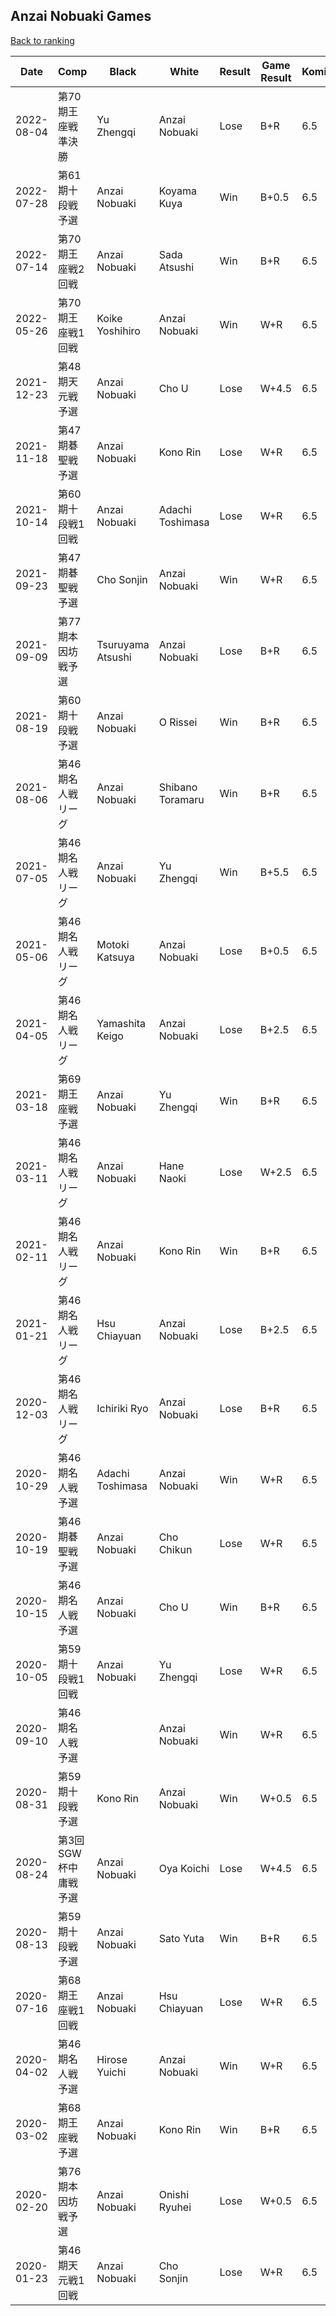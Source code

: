 ## Anzai Nobuaki Games

[Back to ranking](../../index.md)




| **Date** | **Comp** | **Black** | **White** | **Result** | **Game Result** | **Komi** | **Rating** | **Diff** | 
| --- | --- | --- | --- | --- | --- | --- | --- | --- |
| 2022-08-04 | 第70期王座戦準決勝 | Yu Zhengqi | Anzai Nobuaki | Lose | B+R | 6.5 | 3195 | -61 | 
| 2022-07-28 | 第61期十段戦予選 | Anzai Nobuaki | Koyama Kuya | Win | B+0.5 | 6.5 | 3256 | 35 | 
| 2022-07-14 | 第70期王座戦2回戦  | Anzai Nobuaki | Sada Atsushi | Win | B+R | 6.5 | 3221 | 53 | 
| 2022-05-26 | 第70期王座戦1回戦 | Koike Yoshihiro | Anzai Nobuaki | Win | W+R | 6.5 | 3168 | 69 | 
| 2021-12-23 | 第48期天元戦予選 | Anzai Nobuaki | Cho U | Lose | W+4.5 | 6.5 | 3099 | 5 | 
| 2021-11-18 | 第47期碁聖戦予選 | Anzai Nobuaki | Kono Rin | Lose | W+R | 6.5 | 3094 | -80 | 
| 2021-10-14 | 第60期十段戦1回戦 | Anzai Nobuaki | Adachi Toshimasa | Lose | W+R | 6.5 | 3174 | 12 | 
| 2021-09-23 | 第47期碁聖戦予選 | Cho Sonjin | Anzai Nobuaki | Win | W+R | 6.5 | 3162 | -58 | 
| 2021-09-09 | 第77期本因坊戦予選 | Tsuruyama Atsushi | Anzai Nobuaki | Lose | B+R | 6.5 | 3220 | 49 | 
| 2021-08-19 | 第60期十段戦予選 | Anzai Nobuaki | O Rissei | Win | B+R | 6.5 | 3171 | -3 | 
| 2021-08-06 | 第46期名人戦リーグ | Anzai Nobuaki | Shibano Toramaru | Win | B+R | 6.5 | 3174 | 144 | 
| 2021-07-05 | 第46期名人戦リーグ | Anzai Nobuaki | Yu Zhengqi | Win | B+5.5 | 6.5 | 3030 | 60 | 
| 2021-05-06 | 第46期名人戦リーグ | Motoki Katsuya | Anzai Nobuaki | Lose | B+0.5 | 6.5 | 2970 | 5 | 
| 2021-04-05 | 第46期名人戦リーグ | Yamashita Keigo | Anzai Nobuaki | Lose | B+2.5 | 6.5 | 2965 | -51 | 
| 2021-03-18 | 第69期王座戦予選 | Anzai Nobuaki | Yu Zhengqi | Win | B+R | 6.5 | 3016 | 64 | 
| 2021-03-11 | 第46期名人戦リーグ | Anzai Nobuaki | Hane Naoki | Lose | W+2.5 | 6.5 | 2952 | -36 | 
| 2021-02-11 | 第46期名人戦リーグ | Anzai Nobuaki | Kono Rin | Win | B+R | 6.5 | 2988 | 93 | 
| 2021-01-21 | 第46期名人戦リーグ | Hsu Chiayuan | Anzai Nobuaki | Lose | B+2.5 | 6.5 | 2895 | -31 | 
| 2020-12-03 | 第46期名人戦リーグ | Ichiriki Ryo | Anzai Nobuaki | Lose | B+R | 6.5 | 2926 | -157 | 
| 2020-10-29 | 第46期名人戦予選 | Adachi Toshimasa | Anzai Nobuaki | Win | W+R | 6.5 | 3083 | 61 | 
| 2020-10-19 | 第46期碁聖戦予選 | Anzai Nobuaki | Cho Chikun | Lose | W+R | 6.5 | 3022 | -52 | 
| 2020-10-15 | 第46期名人戦予選 | Anzai Nobuaki | Cho U | Win | B+R | 6.5 | 3074 | 145 | 
| 2020-10-05 | 第59期十段戦1回戦 | Anzai Nobuaki | Yu Zhengqi | Lose | W+R | 6.5 | 2929 | 1 | 
| 2020-09-10 | 第46期名人戦予選 |  | Anzai Nobuaki | Win | W+R | 6.5 | 2928 | 87 | 
| 2020-08-31 | 第59期十段戦予選 | Kono Rin | Anzai Nobuaki | Win | W+0.5 | 6.5 | 2841 | 99 | 
| 2020-08-24 | 第3回SGW杯中庸戦予選 | Anzai Nobuaki | Oya Koichi | Lose | W+4.5 | 6.5 | 2742 | -155 | 
| 2020-08-13 | 第59期十段戦予選 | Anzai Nobuaki | Sato Yuta | Win | B+R | 6.5 | 2897 | 9 | 
| 2020-07-16 | 第68期王座戦1回戦 | Anzai Nobuaki | Hsu Chiayuan | Lose | W+R | 6.5 | 2888 | 30 | 
| 2020-04-02 | 第46期名人戦予選 | Hirose Yuichi | Anzai Nobuaki | Win | W+R | 6.5 | 2858 | 140 | 
| 2020-03-02 | 第68期王座戦予選 | Anzai Nobuaki | Kono Rin | Win | B+R | 6.5 | 2718 | 192 | 
| 2020-02-20 | 第76期本因坊戦予選 | Anzai Nobuaki | Onishi Ryuhei | Lose | W+0.5 | 6.5 | 2526 | -252 | 
| 2020-01-23 | 第46期天元戦1回戦 | Anzai Nobuaki | Cho Sonjin | Lose | W+R | 6.5 | 2778 | missing |




